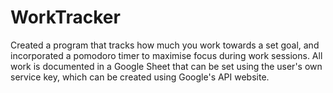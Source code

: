 # WorkTracker
Created a program that tracks how much you work towards a set goal, and incorporated a pomodoro timer to maximise focus during work sessions. All work is documented in a Google Sheet that can be set using the user's own service key, which can be created using Google's API website. 
